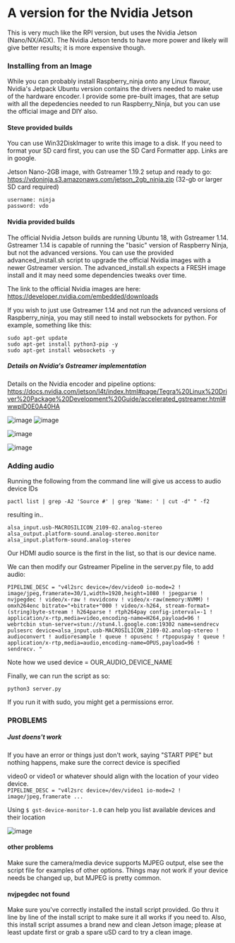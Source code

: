 # A version for the Nvidia Jetson

This is very much like the RPI version, but uses the Nvidia Jetson (Nano/NX/AGX).  The Nvidia Jetson tends to have more power and likely will give better results; it is more expensive though.

### Installing from an Image

While you can probably install Raspberry_ninja onto any Linux flavour, Nvidia's Jetpack Ubuntu version contains the drivers needed to make use of the hardware encoder. I provide some pre-built images, that are setup with all the depedencies needed to run Raspberry_Ninja, but you can use the official image and DIY also.

#### Steve provided builds
You can use Win32DiskImager to write this image to a disk.  If you need to format your SD card first, you can use the SD Card Formatter app.  Links are in google.

Jetson Nano-2GB image, with Gstreamer 1.19.2 setup and ready to go:
https://vdoninja.s3.amazonaws.com/jetson_2gb_ninja.zip (32-gb or larger SD card required)

```
username: ninja
password: vdo
```

#### Nvidia provided builds

The official Nvidia Jetson builds are running Ubuntu 18, with Gstreamer 1.14.  Gstreamer 1.14 is capable of running the "basic" version of Raspberry Ninja, but not the advanced versions. You can use the provided advanced_install.sh script to upgrade the official Nvidia images with a newer Gstreamer version.  The advanced_install.sh expects a FRESH image install and it may need some dependencies tweaks over time.

The link to the official Nvidia images are here: https://developer.nvidia.com/embedded/downloads

If you wish to just use Gstreamer 1.14 and not run the advanced versions of Raspberry_ninja, you may still need to install websockets for python.  For example, something like this:
```
sudo apt-get update
sudo apt-get install python3-pip -y
sudo apt-get install websockets -y
```

##### Details on Nvidia's Gstreamer implementation

Details on the Nvidia encoder and pipeline options:
https://docs.nvidia.com/jetson/l4t/index.html#page/Tegra%20Linux%20Driver%20Package%20Development%20Guide/accelerated_gstreamer.html#wwpID0E0A40HA

![image](https://user-images.githubusercontent.com/2575698/127804981-22787b8f-53c2-4e0d-b3ff-d768be597536.png) ![image](https://user-images.githubusercontent.com/2575698/127804578-c949f689-9bfb-409f-8c6f-6f23ff338abb.png)

![image](https://user-images.githubusercontent.com/2575698/127804472-073ce656-babc-450a-a7a5-754493ad1fd8.png)

![image](https://user-images.githubusercontent.com/2575698/127804558-1560ad4d-6c2a-4791-92ca-ca50d2eacc2d.png)

### Adding audio

Running the following from the command line will give us access to audio device IDs
 ```
 pactl list | grep -A2 'Source #' | grep 'Name: ' | cut -d" " -f2
 ```
 resulting in..
```
alsa_input.usb-MACROSILICON_2109-02.analog-stereo
alsa_output.platform-sound.analog-stereo.monitor
alsa_input.platform-sound.analog-stereo
```
Our HDMI audio source is the first in the list, so that is our device name.

We can then modify our Gstreamer Pipeline in the server.py file, to add audio:
```
PIPELINE_DESC = "v4l2src device=/dev/video0 io-mode=2 ! image/jpeg,framerate=30/1,width=1920,height=1080 ! jpegparse ! nvjpegdec ! video/x-raw ! nvvidconv ! video/x-raw(memory:NVMM) ! omxh264enc bitrate="+bitrate+"000 ! video/x-h264, stream-format=(string)byte-stream ! h264parse ! rtph264pay config-interval=-1 ! application/x-rtp,media=video,encoding-name=H264,payload=96 ! webrtcbin stun-server=stun://stun4.l.google.com:19302 name=sendrecv pulsesrc device=alsa_input.usb-MACROSILICON_2109-02.analog-stereo ! audioconvert ! audioresample ! queue ! opusenc ! rtpopuspay ! queue ! application/x-rtp,media=audio,encoding-name=OPUS,payload=96 ! sendrecv. "
```
Note how we used device = OUR_AUDIO_DEVICE_NAME

Finally, we can run the script as so:
```
python3 server.py
```
If you run it with sudo, you might get a permissions error.

### PROBLEMS

##### Just doens't work

If you have an error or things just don't work, saying "START PIPE" but nothing happens, make sure the correct device is specified

video0 or video1 or whatever should align with the location of your video device.  
```PIPELINE_DESC = "v4l2src device=/dev/video1 io-mode=2 ! image/jpeg,framerate ...```

Using ```$ gst-device-monitor-1.0``` can help you list available devices and their location

![image](https://user-images.githubusercontent.com/2575698/128388731-335aaf3d-5f31-4185-b9f2-b7b8fe748d6b.png)

#### other problems

Make sure the camera/media device supports MJPEG output, else see the script file for examples of other options.  Things may not work if your device needs be changed up, but MJPEG is pretty common.

#### nvjpegdec not found

Make sure you've correctly installed the install script provided.  Go thru it line by line of the install script to make sure it all works if you need to.  Also, this install script assumes a brand new and clean Jetson image; please at least update first or grab a spare uSD card to try a clean image.
